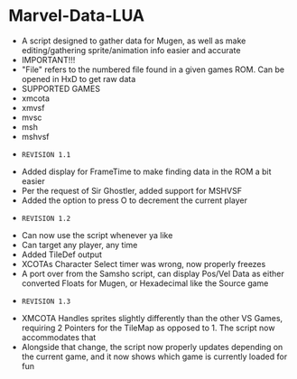 # Marvel-Data-LUA
- A script designed to gather data for Mugen, as well as make editing/gathering sprite/animation info easier and accurate
- IMPORTANT!!!
- "File" refers to the numbered file found in a given games ROM. Can be opened in HxD to get raw data
- SUPPORTED GAMES
- xmcota
- xmvsf
- mvsc
- msh
- mshvsf
-     REVISION 1.1
- Added display for FrameTime to make finding data in the ROM a bit easier
- Per the request of Sir Ghostler, added support for MSHVSF
- Added the option to press O to decrement the current player
-     REVISION 1.2
- Can now use the script whenever ya like
- Can target any player, any time
- Added TileDef output
- XCOTAs Character Select timer was wrong, now properly freezes
- A port over from the Samsho script, can display Pos/Vel Data as either converted Floats for Mugen, or Hexadecimal like the Source game
-     REVISION 1.3
- XMCOTA Handles sprites slightly differently than the other VS Games, requiring 2 Pointers for the TileMap as opposed to 1. The script now accommodates that
- Alongside that change, the script now properly updates depending on the current game, and it now shows which game is currently loaded for fun
